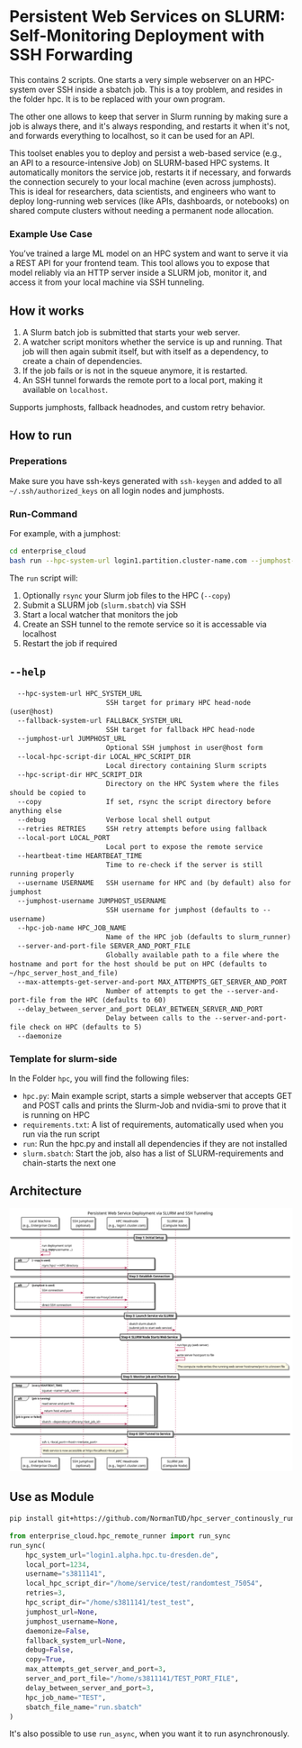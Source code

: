 # Persistent Web Services on SLURM: Self-Monitoring Deployment with SSH Forwarding

This contains 2 scripts. One starts a very simple webserver on an HPC-system over SSH inside a sbatch job. This is a toy problem, and resides in the folder hpc. It is to be replaced with your own program.

The other one allows to keep that server in Slurm running by making sure a job is always there, and it's always responding, and restarts it when it's not, and forwards everything to localhost, so it can be used for an API.

This toolset enables you to deploy and persist a web-based service (e.g., an API to a resource-intensive Job) on SLURM-based HPC systems. It automatically monitors the service job, restarts it if necessary, and forwards the connection securely to your local machine (even across jumphosts). This is ideal for researchers, data scientists, and engineers who want to deploy long-running web services (like APIs, dashboards, or notebooks) on shared compute clusters without needing a permanent node allocation.

### Example Use Case

You’ve trained a large ML model on an HPC system and want to serve it via a REST API for your frontend team. This tool allows you to expose that model reliably via an HTTP server inside a SLURM job, monitor it, and access it from your local machine via SSH tunneling.

## How it works

1. A Slurm batch job is submitted that starts your web server.
2. A watcher script monitors whether the service is up and running. That job will then again submit itself, but with itself as a dependency, to create a chain of dependencies.
3. If the job fails or is not in the squeue anymore, it is restarted.
4. An SSH tunnel forwards the remote port to a local port, making it available on `localhost`.

Supports jumphosts, fallback headnodes, and custom retry behavior.

## How to run

### Preperations

Make sure you have ssh-keys generated with `ssh-keygen` and added to all `~/.ssh/authorized_keys` on all login nodes and jumphosts.

### Run-Command

For example, with a jumphost:

```bash
cd enterprise_cloud
bash run --hpc-system-url login1.partition.cluster-name.com --jumphost-url jumphost.com --local-hpc-script-dir ../hpc --username your_username --jumphost-username service --hpc-script-dir "/home/your_username/hpc_scripts" --copy
```

The `run` script will:
1. Optionally `rsync` your Slurm job files to the HPC (`--copy`)
2. Submit a SLURM job (`slurm.sbatch`) via SSH
3. Start a local watcher that monitors the job
4. Create an SSH tunnel to the remote service so it is accessable via localhost
5. Restart the job if required

## `--help`

```
  --hpc-system-url HPC_SYSTEM_URL
                        SSH target for primary HPC head-node (user@host)
  --fallback-system-url FALLBACK_SYSTEM_URL
                        SSH target for fallback HPC head-node
  --jumphost-url JUMPHOST_URL
                        Optional SSH jumphost in user@host form
  --local-hpc-script-dir LOCAL_HPC_SCRIPT_DIR
                        Local directory containing Slurm scripts
  --hpc-script-dir HPC_SCRIPT_DIR
                        Directory on the HPC System where the files should be copied to
  --copy                If set, rsync the script directory before anything else
  --debug               Verbose local shell output
  --retries RETRIES     SSH retry attempts before using fallback
  --local-port LOCAL_PORT
                        Local port to expose the remote service
  --heartbeat-time HEARTBEAT_TIME
                        Time to re-check if the server is still running properly
  --username USERNAME   SSH username for HPC and (by default) also for jumphost
  --jumphost-username JUMPHOST_USERNAME
                        SSH username for jumphost (defaults to --username)
  --hpc-job-name HPC_JOB_NAME
                        Name of the HPC job (defaults to slurm_runner)
  --server-and-port-file SERVER_AND_PORT_FILE
                        Globally available path to a file where the hostname and port for the host should be put on HPC (defaults to ~/hpc_server_host_and_file)
  --max-attempts-get-server-and-port MAX_ATTEMPTS_GET_SERVER_AND_PORT
                        Number of attempts to get the --server-and-port-file from the HPC (defaults to 60)
  --delay_between_server_and_port DELAY_BETWEEN_SERVER_AND_PORT
                        Delay between calls to the --server-and-port-file check on HPC (defaults to 5)
  --daemonize
```

### Template for slurm-side

In the Folder `hpc`, you will find the following files:

- `hpc.py`: Main example script, starts a simple webserver that accepts GET and POST calls and prints the Slurm-Job and nvidia-smi to prove that it is running on HPC
- `requirements.txt`: A list of requirements, automatically used when you run via the run script
- `run`: Run the hpc.py and install all dependencies if they are not installed
- `slurm.sbatch`: Start the job, also has a list of SLURM-requirements and chain-starts the next one

## Architecture

![Architecture](architecture/slurm_service_workflow.png)

## Use as Module

```bash
pip install git+https://github.com/NormanTUD/hpc_server_continously_running_http_job.git
```

```python
from enterprise_cloud.hpc_remote_runner import run_sync
run_sync(
    hpc_system_url="login1.alpha.hpc.tu-dresden.de",
    local_port=1234,
    username="s3811141",
    local_hpc_script_dir="/home/service/test/randomtest_75054",
    retries=3,
    hpc_script_dir="/home/s3811141/test_test",
    jumphost_url=None,
    jumphost_username=None,
    daemonize=False,
    fallback_system_url=None,
    debug=False,
    copy=True,
    max_attempts_get_server_and_port=3,
    server_and_port_file="/home/s3811141/TEST_PORT_FILE",
    delay_between_server_and_port=3,
    hpc_job_name="TEST",
    sbatch_file_name="run.sbatch"
)
```

It's also possible to use `run_async`, when you want it to run asynchronously.
